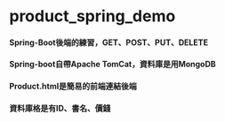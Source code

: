 # product_spring_demo
#### Spring-Boot後端的練習，GET、POST、PUT、DELETE
#### Spring-boot自帶Apache TomCat，資料庫是用MongoDB
#### Product.html是簡易的前端連結後端
#### 資料庫格是有ID、書名、價錢
